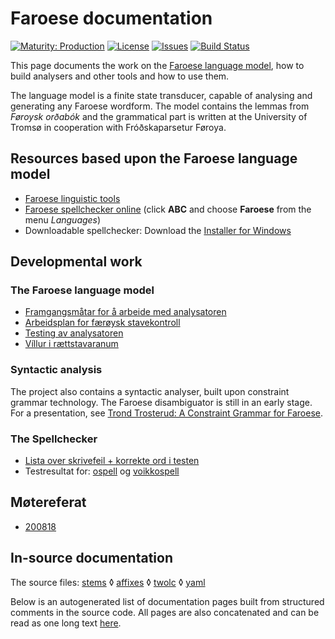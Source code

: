 # Faroese documentation

[![Maturity: Production](https://img.shields.io/badge/Maturity-Production-brightgreen.svg)](https://giellalt.github.io/MaturityClassification.html)
[![License](https://img.shields.io/github/license/giellalt/lang-fao)](https://github.com/giellalt/lang-fao/blob/main/LICENSE)
[![Issues](https://img.shields.io/github/issues/giellalt/lang-fao)](https://github.com/giellalt/lang-fao/issues)
[![Build Status](https://divvun-tc.thetc.se/api/github/v1/repository/giellalt/lang-fao/main/badge.svg)](https://github.com/giellalt/lang-fao/actions)

This page documents the work on the [Faroese language model](https://github.com/giellalt/lang-fao), how to build analysers and other tools and how to use them.

The language model is a finite state transducer, capable of analysing and generating any
Faroese wordform. The model contains the lemmas from *Føroysk orðabók* and the grammatical part 
is written at the University of Tromsø in cooperation with Fróðskaparsetur Føroya.



## Resources  based upon the Faroese language model

- [Faroese linguistic tools](https://giellatekno.uit.no/cgi/index.fao.eng.html)
- [Faroese spellchecker online](https://divvun.org/proofing/online-speller.html) (click **ABC** and choose **Faroese** from the menu *Languages*)
- Downloadable spellchecker: Download the [Installer for Windows](http://divvun.org/proofing/online-speller.html)


## Developmental work

### The Faroese language model

-   [Framgangsmåtar for å arbeide med analysatoren](arbeide-med-analysatoren.html)
-   [Arbeidsplan for færøysk stavekontroll](Stavekontroll.html)
-   [Testing av analysatoren](AlleGenererteParadigmer.html)
-   [Víllur i rættstavaranum](vill.html)

### Syntactic analysis

The project also contains a syntactic analyser, built upon constraint
grammar technology. The Faroese disambiguator is still in an early stage.
For a presentation, see
[Trond Trosterud: A Constraint Grammar for Faroese](http://dspace.ut.ee/bitstream/handle/10062/14289/proceedings.pdf?sequence=1").

### The Spellchecker

-   [Lista over skrivefeil + korrekte ord i testen](https://github.com/giellalt/lang-fao/tree/main/test/data/typos.txt)
-   Testresultat for:
    [ospell](https://github.com/giellalt/lang-fao/tree/main/devtools/speller_result_typos.to.html)
    og
    [voikkospell](https://github.com/giellalt/lang-fao/tree/main/devtools/speller_result_typos.vk.html)

## Møtereferat

- [200818](meetings/200818.md)


## In-source documentation

The source files: [stems](https://github.com/giellalt/lang-fao/tree/main/src/fst/stems/)
 ◊ [affixes](https://github.com/giellalt/lang-fao/tree/main/src/fst/affixes)
 ◊ [twolc](https://github.com/giellalt/lang-fao/tree/main/src/fst/phonology.twolc)
 ◊ [yaml](https://github.com/giellalt/lang-fao/tree/main/test/src/gt-norm-yamls/)

Below is an autogenerated list of documentation pages built from structured comments in the source code. All pages are also concatenated and can be read as one long text [here](fao.md).
